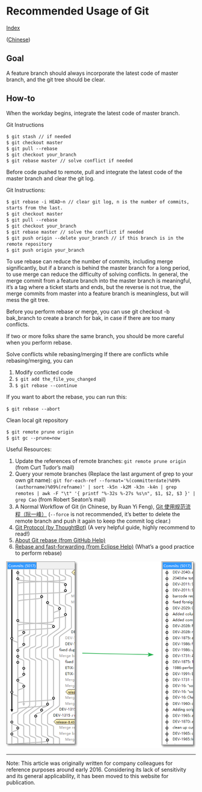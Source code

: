 # Recommended Usage of Git

[Index](index.md)

([Chinese](Recommended_Usage_of_Git_zh_CN.md))

## Goal

A feature branch should always incorporate the latest code of master branch, and the git tree should be clear.

## How-to

When the workday begins, integrate the latest code of master branch.

Git Instructions

```plaintext
$ git stash // if needed
$ git checkout master 
$ git pull --rebase 
$ git checkout your_branch
$ git rebase master // solve conflict if needed
```

Before code pushed to remote, pull and integrate the latest code of the master branch and clear the git log.

Git Instructions:

```plaintext
$ git rebase -i HEAD~n // clear git log, n is the number of commits, starts from the last.
$ git checkout master
$ git pull --rebase
$ git checkout your_branch
$ git rebase master // solve the conflict if needed
$ git push origin --delete your_branch // if this branch is in the remote repository
$ git push origin your_branch
```

To use rebase can reduce the number of commits, including merge significantly, but if a branch is behind the master branch for a long period, to use merge can reduce the difficulty of solving conflicts. In general, the merge commit from a feature branch into the master branch is meaningful, it’s a tag where a ticket starts and ends, but the reverse is not true, the merge commits from master into a feature branch is meaningless, but will mess the git tree.

Before you perform rebase or merge, you can use git checkout -b bak_branch to create a branch for bak, in case if there are too many conflicts.

If two or more folks share the same branch, you should be more careful when you perform rebase.

Solve conflicts while rebasing/merging
If there are conflicts while rebasing/merging, you can

1. Modify conflicted code
2. `$ git add the_file_you_changed`
3. `$ git rebase --continue`

If you want to abort the rebase, you can run this:

`$ git rebase --abort`

Clean local git repository

```plaintext
$ git remote prune origin
$ git gc --prune=now
```

Useful Resources:

1. Update the references of remote branches: `git remote prune origin` (from Curt Tudor’s mail)
2. Query your remote branches (Replace the last argument of grep to your own git name):
`git for-each-ref --format='%(committerdate)%09%(authorname)%09%(refname)' | sort -k5n -k2M -k3n -k4n | grep remotes | awk -F "\t" '{ printf "%-32s %-27s %s\n", $1, $2, $3 }' | grep Cao`
(from Robert Seaton’s mail)
3. A Normal Workflow of Git (in Chinese, by Ruan Yi Feng), [Git 使用规范流程（阮一峰）](http://www.ruanyifeng.com/blog/2015/08/git-use-process.html)
(`--force` is not recommended, it’s better to delete the remote branch and push it again to keep the commit log clear.)
4. [Git Protocol (by ThoughtBot)](https://github.com/thoughtbot/guides/tree/master/protocol/git) (A very helpful guide, highly recommend to read!)
5. [About Git rebase (from GitHub Help)](https://help.github.com/articles/about-git-rebase/)
6. [Rebase and fast-forwarding (from Eclipse Help)](
http://help.eclipse.org/juno/index.jsp?topic=%2Forg.eclipse.egit.doc%2Fhelp%2FEGit%2FGit_For_Eclipse_Users%2FGit-For-Eclipse-Users.html&cp=20_4_9&anchor=Rebasing_and_fast-forwarding)
(What’s a good practice to perform rebase)

![](images/git_threads.png)

---

Note: This article was originally written for company colleagues for reference purposes around early 2016. Considering its lack of sensitivity and its general applicability, it has been moved to this website for publication.
